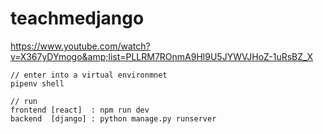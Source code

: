# teachmedjango
https://www.youtube.com/watch?v=X367yDYmogo&amp;list=PLLRM7ROnmA9Hl9U5JYWVJHoZ-1uRsBZ_X

```shell
// enter into a virtual environmnet
pipenv shell

// run
frontend [react]  : npm run dev
backend  [django] : python manage.py runserver
```
